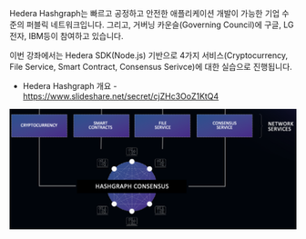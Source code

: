 Hedera Hashgraph는 빠르고 공정하고 안전한 애플리케이션 개발이 가능한 기업 수준의 퍼블릭 네트워크입니다. 
그리고, 거버닝 카운슬(Governing Council)에 구글, LG전자, IBM등이 참여하고 있습니다.

이번 강좌에서는 Hedera SDK(Node.js) 기반으로 4가지 서비스(Cryptocurrency, File Service, Smart Contract, Consensus Serivce)에 대한 실습으로 진행됩니다.

* Hedera Hashgraph 개요 - https://www.slideshare.net/secret/cjZHc3OoZ1KtQ4

![0](images/0.png)

